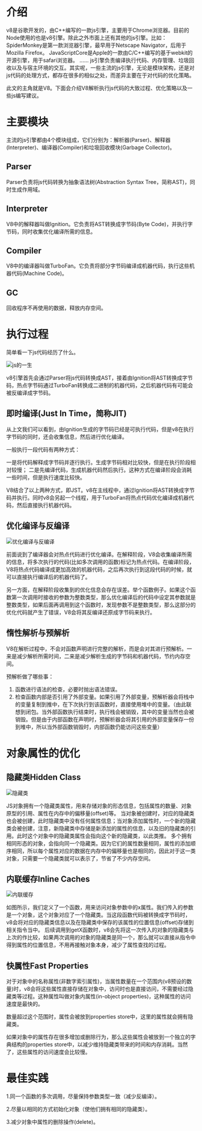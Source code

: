 # 介绍
v8是谷歌开发的，由C++编写的一款js引擎，主要用于Chrome浏览器。目前的Node使用的也是v8引擎。除此之外市面上还有其他的js引擎。比如：
SpiderMonkey是第一款浏览器引擎，最早用于Netscape Navigator，后用于Mozilla Firefox。
JavaScriptCore是Apple的一款由C/C++编写的基于webkit的开源引擎，用于safari浏览器。
......
js引擎负责编译执行代码、内存管理、垃圾回收以及与宿主环境的交互。其实呢，一些主流的js引擎，无论是模块架构，还是对js代码的处理方式，都存在很多的相似之处，而差异主要在于对代码的优化策略。

此文的主角就是V8。下面会介绍V8解析执行js代码的大致过程、优化策略以及一些js编写建议。

# 主要模块
主流的js引擎都由4个模块组成，它们分别为：解析器(Parser)、解释器(Interpreter)、编译器(Compiler)和垃圾回收模块(Garbage Collector)。
## Parser
Parser负责将js代码转换为抽象语法树(Abstraction Syntax Tree，简称AST)，同时生成作用域。
## Interpreter
V8中的解释器叫做Ignition。它负责将AST转换成字节码(Byte Code)，并执行字节码，同时收集优化编译所需的信息。
## Compiler
V8中的编译器叫做TurboFan。它负责将部分字节码编译成机器代码，执行这些机器代码(Machine Code)。
## GC
回收程序不再使用的数据，释放内存空间。

# 执行过程
简单看一下js代码经历了什么。

![js的一生](https://github.com/quanshubli/blog/blob/main/images/256399365-5f82b5e6f048a.jpeg)

v8引擎首先会通过Parser将js代码转换成AST，接着由Ignition将AST转换成字节码，热点字节码通过TurboFan转换成二进制的机器代码，之后机器代码有可能会被反编译成字节码。

## 即时编译(Just In Time，简称JIT)
从上文我们可以看到，由Ignition生成的字节码已经是可执行代码，但是v8在执行字节码的同时，还会收集信息，然后进行优化编译。

一般执行一段代码有两种方式：

一是将代码解释成字节码并逐行执行。生成字节码相对比较快，但是在执行阶段相对较慢；
二是先编译代码，生成机器代码然后执行。这种方式在编译阶段会消耗一些时间，但是执行速度比较快。

V8结合了以上两种方式，即JST。v8在主线程中，通过Ignition将AST转换成字节码并执行。同时v8会另起一个线程，用于TurboFan将热点代码优化编译成机器代码，然后直接执行机器代码。

## 优化编译与反编译
![优化编译与反编译](https://github.com/quanshubli/blog/blob/main/images/v2-49e43b1e5022aa384690a868cf78b25a_r.jpg)

前面说到了编译器会对热点代码进行优化编译。在解释阶段，V8会收集编译所需的信息，将多次执行的代码(比如多次调用的函数)标记为热点代码。在编译阶段，V8将热点代码编译成更加高效的机器代码，之后再次执行到这段代码的时候，就可以直接执行编译后的机器代码了。

另一方面，在解释阶段收集到的优化信息会存在误差。举个函数例子。如果这个函数第一次调用时接收的参数为整数类型，那么优化编译后的代码中设定其参数就是整数类型，如果后面再调用到这个函数时，发现参数不是整数类型，那么这部分的优化代码就产生了错误，V8会将其反编译还原成字节码来执行。

## 惰性解析与预解析
V8在解析过程中，不会对函数声明进行完整的解析，而是会对其进行预解析。一来是减少解析所需时间，二来是减少解析生成的字节码和机器代码，节约内存空间。

预解析做了哪些事：
1. 函数进行语法的检查，必要时抛出语法错误。
2. 检查函数内部是否引用了外部变量。如果引用了外部变量，预解析器会将栈中的变量复制到推中，在下次执行到该函数时，直接使用堆中的变量。（由此联想到闭包。当外部函数执行结束时，执行栈会被销毁，其中的变量当然也会被销毁。但是由于内部函数在声明时，预解析器会将其引用的外部变量保存一份到堆中，所以当外部函数销毁时，内部函数仍能访问这些变量）

# 对象属性的优化
## 隐藏类Hidden Class
![隐藏类](https://github.com/quanshubli/blog/blob/main/images/adding-properties.png)

JS对象拥有一个隐藏类属性，用来存储对象的形态信息，包括属性的数量、对象原型的引用、属性在内存中的偏移量(offset)等。
当对象被创建时，对应的隐藏类也会被创建，此时隐藏类中没有任何属性信息；当对象添加属性时，一个新的隐藏类会被创建，注意，新隐藏类中存储是新添加的属性的信息，以及旧的隐藏类的引用。此时这个对象中的隐藏类属性会指向这个新的隐藏类，以此类推。
多个拥有相同形态的对象，会指向同一个隐藏类。因为它们的属性数量相同，属性的添加顺序相同，所以每个属性对应的数据在内存中的偏移量也是相同的，因此对于这一类对象，只需要一个隐藏类就可以表示了，节省了不少内存空间。

## 内联缓存Inline Caches
![内联缓存](https://github.com/quanshubli/blog/blob/main/images/v2-aa64bb9cd77685c2e9f299b4f9da580d_r.jpg)

如图所示，我们定义了一个函数，用来访问对象参数中的x属性。我们传入的参数是一个对象，这个对象对应了一个隐藏类。当这段函数代码被转换成字节码时，v8会将对应的隐藏类信息以及在隐藏类中保存的该属性的位置信息(offset)存储到相关指令当中。
后续调用到getX函数时，v8会先将这一次传入的对象的隐藏类与上次的作比较，如果两次调用的对象的隐藏类是同一个，那么就可以直接从指令中得到属性的位置信息，不用再接触对象本身，减少了属性查找的过程。

## 快属性Fast Properties

对于对象中的名称属性(非数字索引属性)，当属性数量在一个范围内(v8预设的数量)时，v8会将这些属性直接存储在对象中，访问时也是直接访问，不需要经过隐藏类等过程。这种属性叫做对象内属性(in-object properties)，这种属性的访问速度是最快的。

数量超过这个范围时，属性会被放到properties store中，这里的属性就会拥有隐藏类。

如果对象中的属性存在很多增加或删除行为，那么这些属性会被放到一个独立的字典结构的properties store中，以减少维持隐藏类带来的时间和内存消耗。当然了，这些属性的访问速度会比较慢。

# 最佳实践

1.同一个函数的多次调用，尽量保持参数类型一致（减少反编译）。

2.尽量以相同的方式初始化对象（使他们拥有相同的隐藏类）。

3.减少对象中属性的删除操作(delete)。
